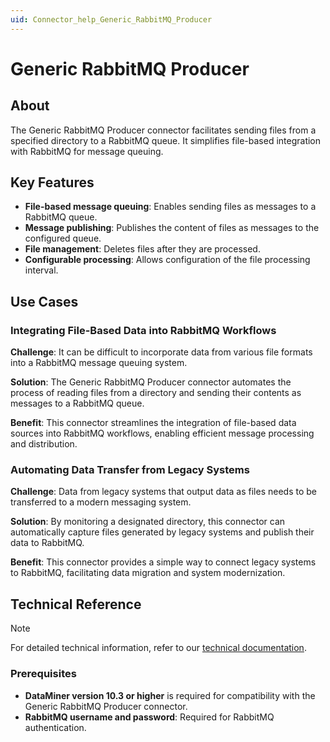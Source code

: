```yaml
---
uid: Connector_help_Generic_RabbitMQ_Producer
---
```


# Generic RabbitMQ Producer

## About

The Generic RabbitMQ Producer connector facilitates sending files from a specified directory to a RabbitMQ queue. It simplifies file-based integration with RabbitMQ for message queuing.

## Key Features

- **File-based message queuing**: Enables sending files as messages to a RabbitMQ queue.
- **Message publishing**: Publishes the content of files as messages to the configured queue.
- **File management**: Deletes files after they are processed.
- **Configurable processing**: Allows configuration of the file processing interval.

## Use Cases

### Integrating File-Based Data into RabbitMQ Workflows

**Challenge**: It can be difficult to incorporate data from various file formats into a RabbitMQ message queuing system.

**Solution**: The Generic RabbitMQ Producer connector automates the process of reading files from a directory and sending their contents as messages to a RabbitMQ queue.

**Benefit**: This connector streamlines the integration of file-based data sources into RabbitMQ workflows, enabling efficient message processing and distribution.

### Automating Data Transfer from Legacy Systems

**Challenge**: Data from legacy systems that output data as files needs to be transferred to a modern messaging system.

**Solution**: By monitoring a designated directory, this connector can automatically capture files generated by legacy systems and publish their data to RabbitMQ.

**Benefit**: This connector provides a simple way to connect legacy systems to RabbitMQ, facilitating data migration and system modernization.

## Technical Reference

> [!NOTE]
> For detailed technical information, refer to our [technical documentation](xref:Connector_help_Generic_RabbitMQ_Producer_Technical).

### Prerequisites

- **DataMiner version 10.3 or higher** is required for compatibility with the Generic RabbitMQ Producer connector.
- **RabbitMQ username and password**: Required for RabbitMQ authentication.

